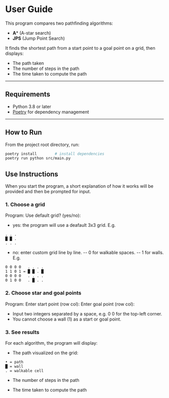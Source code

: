 # User Guide

This program compares two pathfinding algorithms:  
- **A*** (A-star search)  
- **JPS** (Jump Point Search)  

It finds the shortest path from a start point to a goal point on a grid, then displays:  
- The path taken
- The number of steps in the path  
- The time taken to compute the path  

---

## Requirements
- Python 3.8 or later  
- [Poetry](https://python-poetry.org/) for dependency management  

---

## How to Run
From the project root directory, run:

```bash
poetry install        # install dependencies
poetry run python src/main.py

```
## Use Instructions
When you start the program, a short explanation of how it works will be provided and then be prompted for input.

### 1. Choose a grid

Program: 
Use default grid? (yes/no):

- yes: the program will use a deafault 3x3 grid.
E.g.
```text
. . .
█ █ .
. . .
```
- no: enter custom grid line by line.
-- 0 for walkable spaces.
-- 1 for walls.
E.g.
```text
0 0 0 0   . . . .
1 1 0 1 = █ █ . █
0 0 0 0   . . . .
0 1 0 0   . █ . .
```
### 2. Choose star and goal points

Program: 
Enter start point (row col):
Enter goal point (row col):

- Input two integers separated by a space, e.g. 0 0 for the top-left corner.
- You cannot choose a wall (1) as a start or goal point.

### 3. See results

For each algorithm, the program will display:

- The path visualized on the grid:
```text
• = path
█ = wall
. = walkable cell
```

- The number of steps in the path

- The time taken to compute the path



